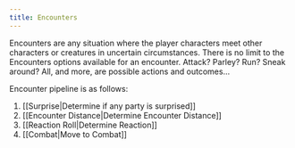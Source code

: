 ```yaml
---
title: Encounters
---
```

Encounters are any situation where the player characters meet other characters or creatures in uncertain circumstances. There is no limit to the Encounters options available for an encounter. Attack? Parley? Run? Sneak around? All, and more, are possible actions and outcomes...

Encounter pipeline is as follows:
1. [[Surprise|Determine if any party is surprised]]
2. [[Encounter Distance|Determine Encounter Distance]]
3. [[Reaction Roll|Determine Reaction]]
4. [[Combat|Move to Combat]]